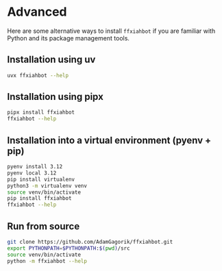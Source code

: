 # Advanced

Here are some alternative ways to install `ffxiahbot` if you are familiar with Python and its package management tools.

## Installation using uv

```bash
uvx ffxiahbot --help
```

## Installation using pipx

```bash
pipx install ffxiahbot
ffxiahbot --help
```

## Installation into a virtual environment (pyenv + pip)

```bash
pyenv install 3.12
pyenv local 3.12
pip install virtualenv
python3 -m virtualenv venv
source venv/bin/activate
pip install ffxiahbot
ffxiahbot --help
```

## Run from source

```bash
git clone https://github.com/AdamGagorik/ffxiahbot.git
export PYTHONPATH=$PYTHONPATH:$(pwd)/src
source venv/bin/activate
python -m ffxiahbot --help
```
